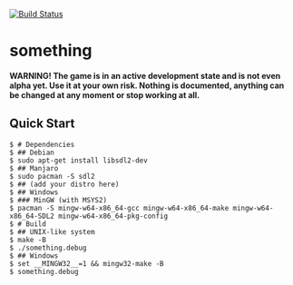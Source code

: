 [![Build Status](https://github.com/tsoding/something/workflows/CI/badge.svg)](https://github.com/tsoding/something/actions)

# something

**WARNING! The game is in an active development state and is not even
alpha yet. Use it at your own risk. Nothing is documented, anything
can be changed at any moment or stop working at all.**

## Quick Start

```console
$ # Dependencies
$ ## Debian
$ sudo apt-get install libsdl2-dev
$ ## Manjaro
$ sudo pacman -S sdl2
$ ## (add your distro here)
$ ## Windows
$ ### MinGW (with MSYS2)
$ pacman -S mingw-w64-x86_64-gcc mingw-w64-x86_64-make mingw-w64-x86_64-SDL2 mingw-w64-x86_64-pkg-config
$ # Build
$ ## UNIX-like system
$ make -B
$ ./something.debug
$ ## Windows
$ set __MINGW32__=1 && mingw32-make -B
$ something.debug
```
